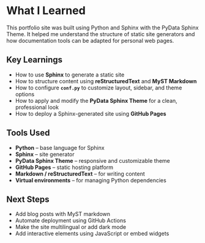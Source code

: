 # What I Learned

This portfolio site was built using Python and Sphinx with the PyData Sphinx Theme. It helped me understand the structure of static site generators and how documentation tools can be adapted for personal web pages.

## Key Learnings

- How to use **Sphinx** to generate a static site
- How to structure content using **reStructuredText** and **MyST Markdown**
- How to configure **`conf.py`** to customize layout, sidebar, and theme options
- How to apply and modify the **PyData Sphinx Theme** for a clean, professional look
- How to deploy a Sphinx-generated site using **GitHub Pages**

## Tools Used

- **Python** – base language for Sphinx
- **Sphinx** – site generator
- **PyData Sphinx Theme** – responsive and customizable theme
- **GitHub Pages** – static hosting platform
- **Markdown / reStructuredText** – for writing content
- **Virtual environments** – for managing Python dependencies


## Next Steps

- Add blog posts with MyST markdown
- Automate deployment using GitHub Actions
- Make the site multilingual or add dark mode
- Add interactive elements using JavaScript or embed widgets

